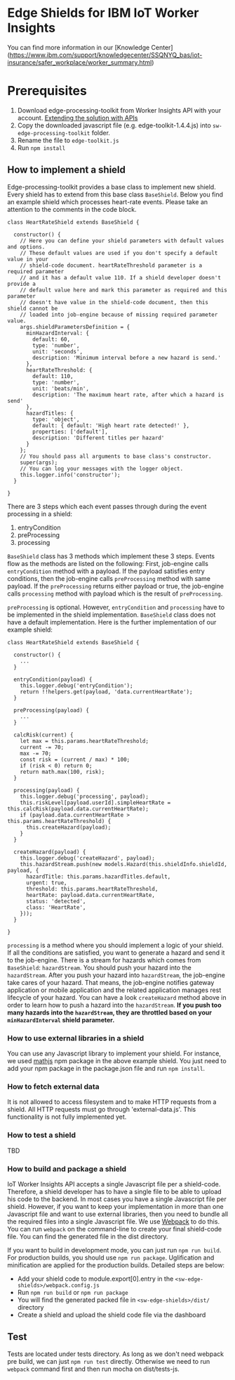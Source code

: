# Edge Shields for IBM IoT Worker Insights

You can find more information in our [Knowledge Center]
(https://www.ibm.com/support/knowledgecenter/SSQNYQ_bas/iot-insurance/safer_workplace/worker_summary.html)

# Prerequisites
1. Download edge-processing-toolkit from Worker Insights API with your account. [Extending the solution with APIs](https://www.ibm.com/support/knowledgecenter/SSQNYQ_bas/iot-insurance/iotinsurance_rest_apis.html?pos=2)
2. Copy the downloaded javascript file (e.g. edge-toolkit-1.4.4.js) into `sw-edge-processing-toolkit` folder.
3. Rename the file to `edge-toolkit.js`
4. Run `npm install`

## How to implement a shield
Edge-processing-toolkit provides a base class to implement new shield. Every shield
has to extend from this base class `BaseShield`. Below you find an example shield
which processes heart-rate events. Please take an attention to the comments in the
code block.

```
class HeartRateShield extends BaseShield {

  constructor() {
    // Here you can define your shield parameters with default values and options.
    // These default values are used if you don't specify a default value in your
    // shield-code document. heartRateThreshold parameter is a required parameter
    // and it has a default value 110. If a shield developer doesn't provide a
    // default value here and mark this parameter as required and this parameter
    // doesn't have value in the shield-code document, then this shield cannot be
    // loaded into job-engine because of missing required parameter value.    
    args.shieldParametersDefinition = {
      minHazardInterval: {
        default: 60,
        type: 'number',
        unit: 'seconds',
        description: 'Minimum interval before a new hazard is send.'
      },
      heartRateThreshold: {
        default: 110,
        type: 'number',
        unit: 'beats/min',
        description: 'The maximum heart rate, after which a hazard is send'
      },
      hazardTitles: {
        type: 'object',
        default: { default: 'High heart rate detected!' },
        properties: ['default'],
        description: 'Different titles per hazard'
      }
    };
    // You should pass all arguments to base class's constructor.
    super(args);
    // You can log your messages with the logger object.
    this.logger.info('constructor');
  }

}
```

There are 3 steps which each event passes through during the event processing in a shield:
1. entryCondition
2. preProcessing
3. processing

`BaseShield` class has 3 methods which implement these 3 steps. Events flow as
the methods are listed on the following: First, job-engine calls `entryCondition`
method with a payload. If the payload satisfies entry conditions, then the job-engine
calls `preProcessing` method with same payload. If the `preProcessing` returns
either payload or true, the job-engine calls `processing` method with payload
which is the result of `preProcessing`.

`preProcessing` is optional. However, `entryCondition` and `processing` have to be
implemented in the shield implementation. `BaseShield` class does not have a default
implementation. Here is the further implementation of our example shield:

```
class HeartRateShield extends BaseShield {

  constructor() {
    ...
  }

  entryCondition(payload) {
    this.logger.debug('entryCondition');
    return !!helpers.get(payload, 'data.currentHeartRate');
  }

  preProcessing(payload) {
    ...
  }

  calcRisk(current) {
    let max = this.params.heartRateThreshold;
    current -= 70;
    max -= 70;
    const risk = (current / max) * 100;
    if (risk < 0) return 0;
    return math.max(100, risk);
  }

  processing(payload) {
    this.logger.debug('processing', payload);
    this.riskLevel[payload.userId].simpleHeartRate = this.calcRisk(payload.data.currentHeartRate);
    if (payload.data.currentHeartRate > this.params.heartRateThreshold) {
      this.createHazard(payload);
    }
  }

  createHazard(payload) {
    this.logger.debug('createHazard', payload);
    this.hazardStream.push(new models.Hazard(this.shieldInfo.shieldId, payload, {
      hazardTitle: this.params.hazardTitles.default,
      urgent: true,
      threshold: this.params.heartRateThreshold,
      heartRate: payload.data.currentHeartRate,
      status: 'detected',
      class: 'HeartRate',
    }));
  }

}
```

`processing` is a method where you should implement a logic of your shield. If all
the conditions are satisfied, you want to generate a hazard and send it to the
job-engine. There is a stream for hazards which comes from `BaseShield`:
`hazardStream`. You should push your hazard into the `hazardStream`. After you
push your hazard into `hazardStream`, the job-engine take cares of your hazard.
That means, the job-engine notifies gateway application or mobile application
and the related application manages rest lifecycle of your hazard. You can have
a look `createHazard` method above in order to learn how to push a hazard into
the `hazardStream`. **If you push too many hazards into the `hazardStream`, they
are throttled based on your `minHazardInterval` shield parameter.**


### How to use external libraries in a shield
You can use any Javascript library to implement your shield. For instance, we used
[mathjs](https://www.npmjs.com/package/mathjs) npm package in the above example
shield. You just need to add your npm package in the package.json file and
run `npm install`.


### How to fetch external data
It is not allowed to access filesystem and to make HTTP requests from a shield.
All HTTP requests must go through 'external-data.js'. This functionality is not
fully implemented yet.


### How to test a shield
TBD


### How to build and package a shield
IoT Worker Insights API accepts a single Javascript file per a shield-code.
Therefore, a shield developer has to have a single file to be able to upload his
code to the backend. In most cases you have a single Javascript file per shield.
However, if you want to keep your implementation in more than one Javascript file
and want to use external libraries, then you need to bundle all the required files
into a single Javascript file. We use [Webpack](https://webpack.js.org/) to do
this. You can run `webpack` on the command-line to create your final shield-code
file. You can find the generated file in the dist directory.

If you want to build in development mode, you can just run `npm run build`. For
production builds, you should use `npm run package`. Uglification and minification
are applied for the production builds. Detailed steps are below:

* Add your shield code to module.export[0].entry in the `<sw-edge-shields>/webpack.config.js`
* Run `npm run build` or `npm run package`
* You will find the generated packed file in `<sw-edge-shields>/dist/` directory
* Create a shield and upload the shield code file via the dashboard

## Test
Tests are located under tests directory. As long as we don't need webpack pre
build, we can just `npm run test` directly. Otherwise we need to run `webpack`
command first and then run mocha on dist/tests-js.
